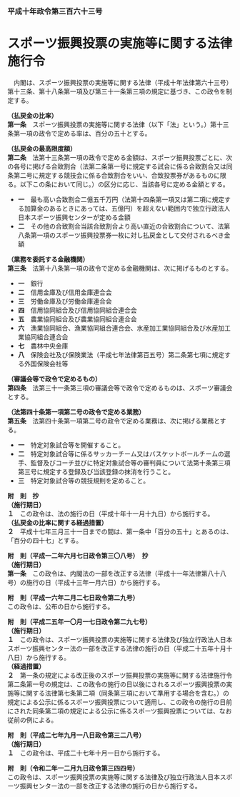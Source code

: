### 平成十年政令第三百六十三号  
# スポーツ振興投票の実施等に関する法律施行令  
　内閣は、スポーツ振興投票の実施等に関する法律（平成十年法律第六十三号）第十三条、第十八条第一項及び第三十一条第三項の規定に基づき、この政令を制定する。  
  
**（払戻金の比率）**  
**第一条**　スポーツ振興投票の実施等に関する法律（以下「法」という。）第十三条第一項の政令で定める率は、百分の五十とする。  
  
**（払戻金の最高限度額）**  
**第二条**　法第十三条第一項の政令で定める金額は、スポーツ振興投票ごとに、次の各号に掲げる合致割合（法第二条第一号に規定する試合に係る合致割合又は同条第二号に規定する競技会に係る合致割合をいい、合致投票券があるものに限る。以下この条において同じ。）の区分に応じ、当該各号に定める金額とする。  
* **一**　最も高い合致割合二億五千万円（法第十四条第一項又は第二項に規定する加算金のあるときにあっては、五億円）を超えない範囲内で独立行政法人日本スポーツ振興センターが定める金額  
* **二**　その他の合致割合当該合致割合より高い直近の合致割合について、法第八条第一項のスポーツ振興投票券一枚に対し払戻金として交付されるべき金額  
  
**（業務を委託する金融機関）**  
**第三条**　法第十八条第一項の政令で定める金融機関は、次に掲げるものとする。  
* **一**　銀行  
* **二**　信用金庫及び信用金庫連合会  
* **三**　労働金庫及び労働金庫連合会  
* **四**　信用協同組合及び信用協同組合連合会  
* **五**　農業協同組合及び農業協同組合連合会  
* **六**　漁業協同組合、漁業協同組合連合会、水産加工業協同組合及び水産加工業協同組合連合会  
* **七**　農林中央金庫  
* **八**　保険会社及び保険業法（平成七年法律第百五号）第二条第七項に規定する外国保険会社等  
  
**（審議会等で政令で定めるもの）**  
**第四条**　法第三十一条第三項の審議会等で政令で定めるものは、スポーツ審議会とする。  
  
**（法第四十条第一項第二号の政令で定める業務）**  
**第五条**　法第四十条第一項第二号の政令で定める業務は、次に掲げる業務とする。  
* **一**　特定対象試合等を開催すること。  
* **二**　特定対象試合等に係るサッカーチーム又はバスケットボールチームの選手、監督及びコーチ並びに特定対象試合等の審判員について法第十条第三項第三号に規定する登録及び当該登録の抹消を行うこと。  
* **三**　特定対象試合等の競技規則を定めること。  
  
**附　則　抄**  
**（施行期日）**  
**１**　この政令は、法の施行の日（平成十年十一月十九日）から施行する。  
**（払戻金の比率に関する経過措置）**  
**２**　平成十七年三月三十一日までの間は、第一条中「百分の五十」とあるのは、「百分の四十七」とする。  
  
**附　則（平成一二年六月七日政令第三〇八号）　抄**  
**（施行期日）**  
**第一条**　この政令は、内閣法の一部を改正する法律（平成十一年法律第八十八号）の施行の日（平成十三年一月六日）から施行する。  
  
**附　則（平成一六年二月二七日政令第二九号）**  
この政令は、公布の日から施行する。  
  
**附　則（平成二五年一〇月一七日政令第二九七号）**  
**（施行期日）**  
**１**　この政令は、スポーツ振興投票の実施等に関する法律及び独立行政法人日本スポーツ振興センター法の一部を改正する法律の施行の日（平成二十五年十月十八日）から施行する。  
**（経過措置）**  
**２**　第一条の規定による改正後のスポーツ振興投票の実施等に関する法律施行令第二条第一号の規定は、この政令の施行の日以後にされるスポーツ振興投票の実施等に関する法律第七条第二項（同条第三項において準用する場合を含む。）の規定による公示に係るスポーツ振興投票について適用し、この政令の施行の日前にされた同条第二項の規定による公示に係るスポーツ振興投票については、なお従前の例による。  
  
**附　則（平成二七年九月一八日政令第三二八号）**  
**（施行期日）**  
**１**　この政令は、平成二十七年十月一日から施行する。  
  
**附　則（令和二年一二月九日政令第三四四号）**  
この政令は、スポーツ振興投票の実施等に関する法律及び独立行政法人日本スポーツ振興センター法の一部を改正する法律の施行の日から施行する。  
  
